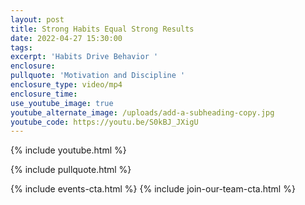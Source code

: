 ```yaml
---
layout: post
title: Strong Habits Equal Strong Results
date: 2022-04-27 15:30:00
tags:
excerpt: 'Habits Drive Behavior '
enclosure:
pullquote: 'Motivation and Discipline '
enclosure_type: video/mp4
enclosure_time:
use_youtube_image: true
youtube_alternate_image: /uploads/add-a-subheading-copy.jpg
youtube_code: https://youtu.be/S0kBJ_JXigU
---
```

{% include youtube.html %}

{% include pullquote.html %}

{% include events-cta.html %} {% include join-our-team-cta.html %}
